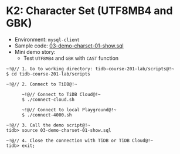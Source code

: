 # K2: Character Set (UTF8MB4 and GBK)
+ Environment: `mysql-client`
+ Sample code:
[03-demo-charset-01-show.sql](https://github.com/pingcap/tidb-course-201-lab/blob/master/scripts/03-demo-charset-01-show.sql)
+ Mini demo story:
  + Test `UTF8MB4` and `GBK` with `CAST` function

```
~!@// 1. Go to working directory: tidb-course-201-lab/scripts@!~
$ cd tidb-course-201-lab/scripts

~!@// 2. Connect to TiDB@!~

      ~!@// Connect to TiDB Cloud@!~
      $ ./connect-cloud.sh

      ~!@// Connect to local Playground@!~
      $ ./connect-4000.sh

~!@// 3. Call the demo script@!~
tidb> source 03-demo-charset-01-show.sql

~!@// 4. Close the connection with TiDB or TiDB Cloud@!~
tidb> exit;

```